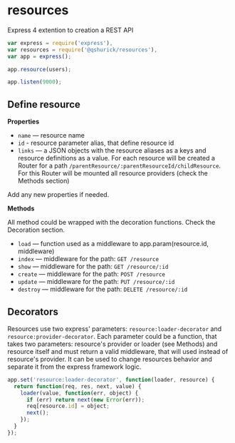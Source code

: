 # resources
Express 4 extention to creation a REST API

```js
var express = require('express'),
var resources = require('@qshurick/resources'),
var app = express();

app.resource(users);

app.listen(9000);
```

## Define resource

**Properties**

  * ```name``` — resource name
  * ```id``` - resource parameter alias, that define resource id
  * ```links``` — a JSON objects with the resource aliases as a keys and resource definitions as a value. 
  For each resource will be created a Router for a path ```/parentResource/:parentResourceId/childResource```. 
  For this Router will be mounted all resource providers (check the Methods section)

Add any new properties if needed.

**Methods**

All method could be wrapped with the decoration functions. Check the Decoration section.

  * ```load``` — function used as a middleware to app.param(resource.id, middleware)
  * ```index``` — middleware for the path: ```GET /resource```
  * ```show``` — middleware for the path: ```GET /resource/:id```
  * ```create```  — middleware for the path: ```POST /resource```
  * ```update``` — middleware for the path: ```PUT /resource/:id```
  * ```destroy``` — middleware for the path: ```DELETE /resource/:id```
  
## Decorators

Resources use two express' parameters: ```resource:loader-decorator``` and ```resource:provider-decorator```.
Each parameter could be a function, that takes two parameters: resource's provider or loader (see Methods) and 
resource itself and must return a valid middleware, that will used instead of resource's provider.
It can be used to change resources behavior and separate it from the express framework logic.

```js
app.set('resource:loader-decorator', function(loader, resource) {
  return function(req, res, next, value) {
    loader(value, function(err, object) {
      if (err) return next(new Error(err));
      req[resource.id] = object;
      next();
    });
  }
});
```
